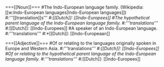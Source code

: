 ===[[Noun]]===
#The Indo-European language family. (Wikipedia: [[w:Indo-European languages|Indo-European languages]])
#:'''[[translation]]s'''
#:*[[Dutch]]: [[Indo-Europees]]
#The hypothetical parent language of the Indo-European language family.
#:'''translations'''
#:*[[Dutch]]: [[Indo-Europees]]
#A speaker of an Indo-European language.
#:'''translations'''
#:*[[Dutch]]: [[Indo-Europeaan]]

===[[Adjective]]===
#Of or relating to the languages originally spoken in Europe and Western Asia.
#:'''translations'''
#:*[[Dutch]]: [[Indo-Europees]]
#Of or relating to the hypothetical parent language of the Indo-European language family.
#:'''translations'''
#:*[[Dutch]]: [[Indo-Europees]]